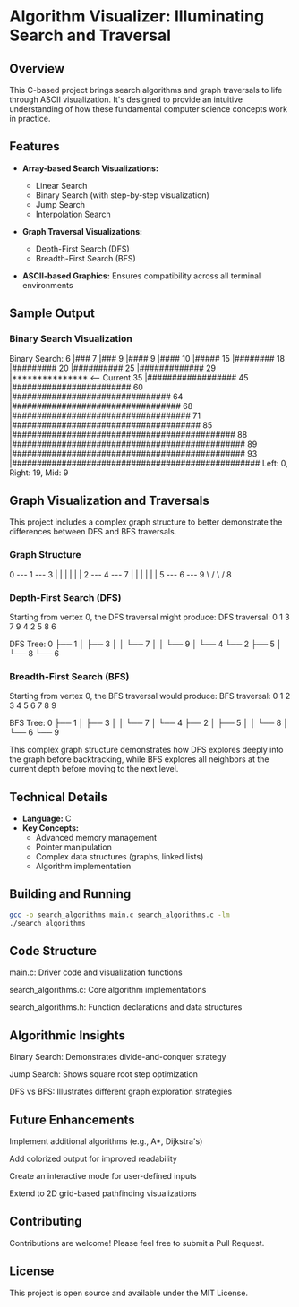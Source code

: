 # Algorithm Visualizer: Illuminating Search and Traversal

## Overview

This C-based project brings search algorithms and graph traversals to life through ASCII visualization. It's designed to provide an intuitive understanding of how these fundamental computer science concepts work in practice.

## Features

- **Array-based Search Visualizations:**
  - Linear Search
  - Binary Search (with step-by-step visualization)
  - Jump Search
  - Interpolation Search

- **Graph Traversal Visualizations:**
  - Depth-First Search (DFS)
  - Breadth-First Search (BFS)

- **ASCII-based Graphics:** Ensures compatibility across all terminal environments

## Sample Output

### Binary Search Visualization
Binary Search:
6 |###
7 |###
9 |####
9 |####
10 |#####
15 |########
18 |#########
20 |##########
25 |#############
29 |*************** <-- Current
35 |##################
45 |########################
60 |################################
64 |##################################
68 |####################################
71 |######################################
85 |#############################################
88 |###############################################
89 |###############################################
93 |##################################################
Left: 0, Right: 19, Mid: 9

## Graph Visualization and Traversals

This project includes a complex graph structure to better demonstrate the differences between DFS and BFS traversals.

### Graph Structure
0 --- 1 --- 3
|     |     |
|     |     |
2 --- 4 --- 7
|     |     |
|     |     |
5 --- 6 --- 9
\   /
\ /
8

### Depth-First Search (DFS)

Starting from vertex 0, the DFS traversal might produce:
DFS traversal: 0 1 3 7 9 4 2 5 8 6

DFS Tree:
0
├── 1
│   ├── 3
│   │   └── 7
│   │       └── 9
│   └── 4
└── 2
├── 5
│   └── 8
└── 6

### Breadth-First Search (BFS)

Starting from vertex 0, the BFS traversal would produce:
BFS traversal: 0 1 2 3 4 5 6 7 8 9

BFS Tree:
0
├── 1
│   ├── 3
│   │   └── 7
│   └── 4
├── 2
│   ├── 5
│   │   └── 8
│   └── 6
└── 9

This complex graph structure demonstrates how DFS explores deeply into the graph before backtracking, while BFS explores all neighbors at the current depth before moving to the next level.

## Technical Details

- **Language:** C
- **Key Concepts:**
  - Advanced memory management
  - Pointer manipulation
  - Complex data structures (graphs, linked lists)
  - Algorithm implementation

## Building and Running

```bash
gcc -o search_algorithms main.c search_algorithms.c -lm
./search_algorithms
```

## Code Structure

main.c: Driver code and visualization functions

search_algorithms.c: Core algorithm implementations

search_algorithms.h: Function declarations and data structures

## Algorithmic Insights

Binary Search: Demonstrates divide-and-conquer strategy

Jump Search: Shows square root step optimization

DFS vs BFS: Illustrates different graph exploration strategies

## Future Enhancements

Implement additional algorithms (e.g., A*, Dijkstra's)

Add colorized output for improved readability

Create an interactive mode for user-defined inputs

Extend to 2D grid-based pathfinding visualizations

## Contributing

Contributions are welcome! Please feel free to submit a Pull Request.

## License

This project is open source and available under the MIT License.